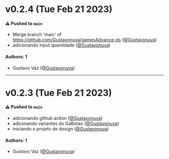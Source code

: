 # v0.2.4 (Tue Feb 21 2023)

#### ⚠️ Pushed to `main`

- Merge branch 'main' of https://github.com/Gustavonuva/gamesAdvance-ds ([@Gustavonuva](https://github.com/Gustavonuva))
- adicionando input quantidade ([@Gustavonuva](https://github.com/Gustavonuva))

#### Authors: 1

- Gustavo Vaz ([@Gustavonuva](https://github.com/Gustavonuva))

---

# v0.2.3 (Tue Feb 21 2023)

#### ⚠️ Pushed to `main`

- adicionando github action ([@Gustavonuva](https://github.com/Gustavonuva))
- adiconando variantes do GaBotao ([@Gustavonuva](https://github.com/Gustavonuva))
- iniciando o projeto de design ([@Gustavonuva](https://github.com/Gustavonuva))

#### Authors: 1

- Gustavo Vaz ([@Gustavonuva](https://github.com/Gustavonuva))
